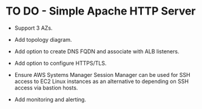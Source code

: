 # TO DO - Simple Apache HTTP Server

* Support  3 AZs.

* Add topology diagram.

* Add option to create DNS FQDN and associate with ALB listeners.

* Add option to configure HTTPS/TLS.

* Ensure AWS Systems Manager Session Manager can be used for SSH access to EC2 Linux instances as an alternative to depending on SSH access via bastion hosts.

* Add monitoring and alerting.
